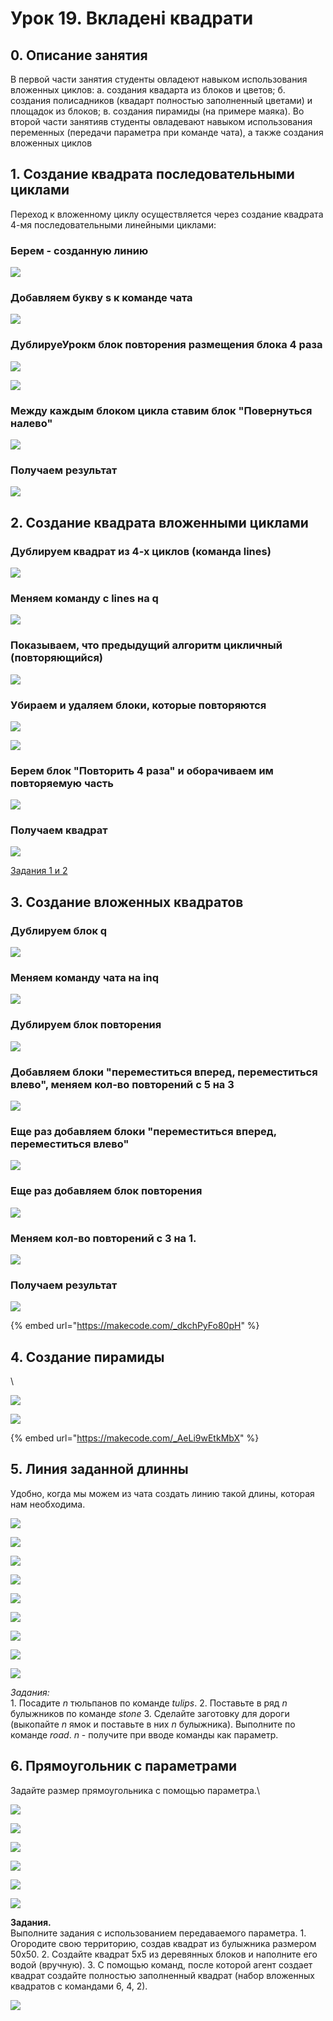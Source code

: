 # Урок 19. Вкладені квадрати

## 0. Описание занятия

В первой части занятия студенты овладеют навыком использования вложенных циклов: а. создания квадарта из блоков и цветов; б. создания полисадников (квадарт полностью заполненный цветами) и площадок из блоков; в. создания пирамиды (на примере маяка). Во второй части занятияв студенты овладевают навыком использования переменных (передачи параметра при команде чата), а также создания вложенных циклов

## 1. Создание квадрата последовательными циклами

Переход к вложенному циклу осуществляется через создание квадрата 4-мя последовательными линейными циклами:

### Берем - созданную линию

![](<../../.gitbook/assets/Minecraft Education Edition (1).jpg>)

### Добавляем букву s к команде чата

![](<../../.gitbook/assets/Minecraft Education Edition1 (3).jpg>)

### ДублируеУрокм блок повторения размещения блока 4 раза

![](<../../.gitbook/assets/Minecraft Education Edition2 (3).jpg>)

![](<../../.gitbook/assets/Minecraft Education Edition3 (3).jpg>)

### Между каждым блоком цикла ставим блок "Повернуться налево"

![](<../../.gitbook/assets/Minecraft Education Edition4 (3).jpg>)

### Получаем результат

![](<../../.gitbook/assets/Minecraft Education Edition5 (3).jpg>)

## 2. Создание квадрата вложенными циклами



### Дублируем квадрат из 4-х циклов (команда lines)

![](<../../.gitbook/assets/Minecraft Education Edition (2).jpg>)

### Меняем команду с lines на q

![](<../../.gitbook/assets/Minecraft Education Edition1 (4).jpg>)

### Показываем, что предыдущий алгоритм цикличный (повторяющийся)

![](<../../.gitbook/assets/Minecraft Education Edition2 (4).jpg>)

### Убираем и удаляем блоки, которые повторяются

![](<../../.gitbook/assets/Minecraft Education Edition3 (4).jpg>)

![](<../../.gitbook/assets/Minecraft Education Edition4 (4).jpg>)

### Берем блок "Повторить 4 раза" и оборачиваем им повторяемую часть

![](<../../.gitbook/assets/Minecraft Education Edition5 (4).jpg>)

### Получаем квадрат

![](<../../.gitbook/assets/Minecraft Education Edition6 (3).jpg>)

[Задания 1 и 2](https://makecode.com/\_AgviCpRy52pP)

## 3. Создание вложенных квадратов

### Дублируем блок q

![](<../../.gitbook/assets/Minecraft Education Edition (5).jpg>)

### Меняем команду чата на inq

![](<../../.gitbook/assets/Minecraft Education Edition1 (7).jpg>)

### Дублируем блок повторения

![](<../../.gitbook/assets/Minecraft Education Edition2 (6).jpg>)

### Добавляем блоки "переместиться вперед, переместиться влево", меняем кол-во повторений с 5 на 3

![](<../../.gitbook/assets/Minecraft Education Edition3 (6).jpg>)

### Еще раз добавляем блоки "переместиться вперед, переместиться влево"

![](<../../.gitbook/assets/Minecraft Education Edition4 (6).jpg>)

### Еще раз добавляем блок повторения

![](<../../.gitbook/assets/Minecraft Education Edition5 (6).jpg>)

### Меняем кол-во повторений с 3 на 1.

![](<../../.gitbook/assets/Minecraft Education Edition6 (4).jpg>)

### Получаем результат

![](<../../.gitbook/assets/Minecraft Education Edition7 (3).jpg>)

{% embed url="https://makecode.com/_dkchPyFo80pH" %}

## 4. Создание пирамиды

\


![](<../../.gitbook/assets/Minecraft Education Edition (3).jpg>)

![](<../../.gitbook/assets/Minecraft Education Edition1 (5).jpg>)

{% embed url="https://makecode.com/_AeLi9wEtkMbX" %}

## 5. Линия заданной длинны

Удобно, когда мы можем из чата создать линию такой длины, которая нам необходима.&#x20;

![](<../../.gitbook/assets/Minecraft Education Edition.jpg>)

![](<../../.gitbook/assets/Minecraft Education Edition1 (2).jpg>)

![](<../../.gitbook/assets/Minecraft Education Edition2 (2).jpg>)

![](<../../.gitbook/assets/Minecraft Education Edition3 (2).jpg>)

![](<../../.gitbook/assets/Minecraft Education Edition4 (2).jpg>)

![](<../../.gitbook/assets/Minecraft Education Edition5 (2).jpg>)

![](<../../.gitbook/assets/Minecraft Education Edition6 (2).jpg>)

![](<../../.gitbook/assets/Minecraft Education Edition7 (2).jpg>)

![](<../../.gitbook/assets/Minecraft Education Edition8 (2).jpg>)

_Задания:_\
1\. Посадите _n_ тюльпанов по команде _tulips_. 2. Поставьте в ряд _n_ булыжников по команде _stone_ 3. Сделайте заготовку для дороги (выкопайте _n_ ямок и поставьте в них _n_ булыжника). Выполните по команде _road_. _n_ - получите при вводе команды как параметр.

## 6. Прямоугольник c параметрами

Задайте размер прямоугольника с помощью параметра.\


![](<../../.gitbook/assets/Minecraft Education Edition (4).jpg>)

![](<../../.gitbook/assets/Minecraft Education Edition1 (6).jpg>)

![](<../../.gitbook/assets/Minecraft Education Edition2 (5).jpg>)

![](<../../.gitbook/assets/Minecraft Education Edition3 (5).jpg>)

![](<../../.gitbook/assets/Minecraft Education Edition4 (5).jpg>)

![](<../../.gitbook/assets/Minecraft Education Edition5 (5).jpg>)

**Задания.**\
Выполните задания с использованием передаваемого параметра. 1. Огородите свою территорию, создав квадрат из булыжника размером 50х50. 2. Создайте квадрат 5х5 из деревянных блоков и наполните его водой (вручную). 3. С помощью команд, после которой агент создает квадрат создайте полностью заполненный квадрат (набор вложенных квадратов с командами 6, 4, 2).&#x20;

![](../../.gitbook/assets/q642.jpg)
